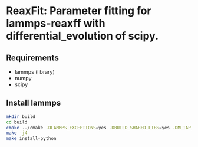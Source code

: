 # ReaxFit: Parameter fitting for lammps-reaxff with differential_evolution of scipy.
## Requirements
- lammps (library)
- numpy
- scipy
## Install lammps
```sh
mkdir build
cd build
cmake ../cmake -DLAMMPS_EXCEPTIONS=yes -DBUILD_SHARED_LIBS=yes -DMLIAP_ENABLE_PYTHON=yes -DPKG_PYTHON=yes -DPKG_MANYBODY=yes -DPKG_REAXFF=yes -DPYTHON_EXECUTABLE:FILEPATH=`which python3`
make -j4
make install-python
```
